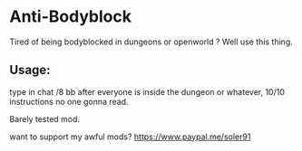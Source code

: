 # Anti-Bodyblock

Tired of being bodyblocked in dungeons or openworld ?
Well use this thing.

## Usage:
type in chat /8 bb
after everyone is inside the dungeon or whatever, 10/10 instructions no one gonna read.

Barely tested mod.


want to support my awful mods?
https://www.paypal.me/soler91
